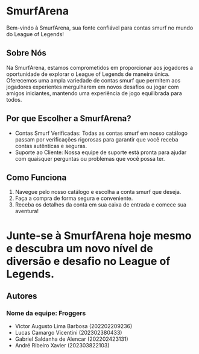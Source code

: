 # SmurfArena

Bem-vindo à SmurfArena, sua fonte confiável para contas smurf no mundo do League of Legends!

## Sobre Nós

Na SmurfArena, estamos comprometidos em proporcionar aos jogadores a oportunidade de explorar o League of Legends de maneira única. Oferecemos uma ampla variedade de contas smurf que permitem aos jogadores experientes mergulharem em novos desafios ou jogar com amigos iniciantes, mantendo uma experiência de jogo equilibrada para todos.

## Por que Escolher a SmurfArena?

- Contas Smurf Verificadas: Todas as contas smurf em nosso catálogo passam por verificações rigorosas para garantir que você receba contas autênticas e seguras.
- Suporte ao Cliente: Nossa equipe de suporte está pronta para ajudar com quaisquer perguntas ou problemas que você possa ter.

## Como Funciona

1. Navegue pelo nosso catálogo e escolha a conta smurf que deseja.
2. Faça a compra de forma segura e conveniente.
3. Receba os detalhes da conta em sua caixa de entrada e comece sua aventura!

# Junte-se à SmurfArena hoje mesmo e descubra um novo nível de diversão e desafio no League of Legends.
## Autores
### Nome da equipe: Froggers

- Victor Augusto Lima Barbosa (202202209236)
- Lucas Camargo Vicentini (202302380433)
- Gabriel Saldanha de Alencar (202202423131)
- André Ribeiro Xavier (202303822103)
